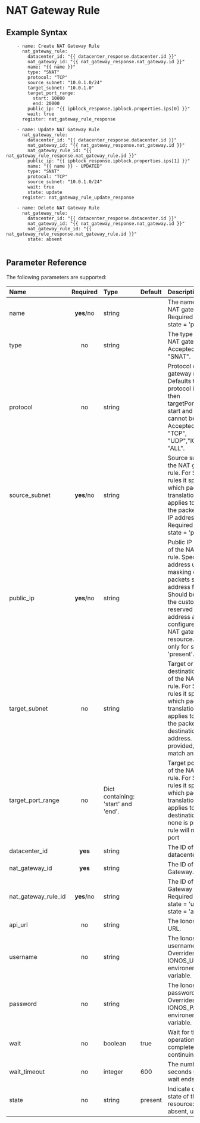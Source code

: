 # NAT Gateway Rule

## Example Syntax

```text
    - name: Create NAT Gateway Rule
      nat_gateway_rule:
        datacenter_id: "{{ datacenter_response.datacenter.id }}"
        nat_gateway_id: "{{ nat_gateway_response.nat_gateway.id }}"
        name: "{{ name }}"
        type: "SNAT"
        protocol: "TCP"
        source_subnet: "10.0.1.0/24"
        target_subnet: "10.0.1.0"
        target_port_range:
          start: 10000
          end: 20000
        public_ip: "{{ ipblock_response.ipblock.properties.ips[0] }}"
        wait: true
      register: nat_gateway_rule_response

    - name: Update NAT Gateway Rule
      nat_gateway_rule:
        datacenter_id: "{{ datacenter_response.datacenter.id }}"
        nat_gateway_id: "{{ nat_gateway_response.nat_gateway.id }}"
        nat_gateway_rule_id: "{{ nat_gateway_rule_response.nat_gateway_rule.id }}"
        public_ip: "{{ ipblock_response.ipblock.properties.ips[1] }}"
        name: "{{ name }} - UPDATED"
        type: "SNAT"
        protocol: "TCP"
        source_subnet: "10.0.1.0/24"
        wait: true
        state: update
      register: nat_gateway_rule_update_response

    - name: Delete NAT Gateway Rule
      nat_gateway_rule:
        datacenter_id: "{{ datacenter_response.datacenter.id }}"
        nat_gateway_id: "{{ nat_gateway_response.nat_gateway.id }}"
        nat_gateway_rule_id: "{{ nat_gateway_rule_response.nat_gateway_rule.id }}"
        state: absent
    
```

## Parameter Reference

The following parameters are supported:

| Name | Required | Type | Default | Description |
| :--- | :---: | :--- | :--- | :--- |
| name | **yes**/no | string |  | The name of the NAT gateway rule. Required only for state = 'present'.|
| type | no | string |  | The type of the NAT gateway rule. Accepted values: "SNAT". |
| protocol | no | string |  | Protocol of the NAT gateway rule. Defaults to ALL. If protocol is 'ICMP' then targetPortRange start and end cannot be set. Accepted values: "TCP", "UDP","ICMP", "ALL". |
| source_subnet | **yes**/no | string |  | Source subnet of the NAT gateway rule. For SNAT rules it specifies which packets this translation rule applies to based on the packets source IP address. Required only for state = 'present'. |
| public_ip | **yes**/no | string |  | Public IP address of the NAT gateway rule. Specifies the address used for masking outgoing packets source address field. Should be one of the customer reserved IP address already configured on the NAT gateway resource. Required only for state = 'present'. |
| target_subnet | no | string |  | Target or destination subnet of the NAT gateway rule. For SNAT rules it specifies which packets this translation rule applies to based on the packets destination IP address. If none is provided, rule will match any address. |
| target_port_range | no | Dict containing: 'start' and 'end'. |  | Target port range of the NAT gateway rule. For SNAT rules it specifies which packets this translation rule applies to based on destination port. If none is provided, rule will match any port|
| datacenter_id | **yes** | string |  | The ID of the datacenter. |
| nat_gateway_id | **yes** | string |  | The ID of the NAT Gateway. |
| nat_gateway_rule_id | **yes**/no | string |  | The ID of the NAT Gateway Rule. Required when state = 'update' or state = 'absent'.|
| api\_url | no | string |  | The Ionos API base URL. |
| username | no | string |  | The Ionos username. Overrides the IONOS\_USERNAME environement variable. |
| password | no | string |  | The Ionos password. Overrides the IONOS\_PASSWORD environement variable. |
| wait | no | boolean | true | Wait for the operation to complete before continuing. |
| wait\_timeout | no | integer | 600 | The number of seconds until the wait ends. |
| state | no | string | present | Indicate desired state of the resource: **present**, absent, update |

